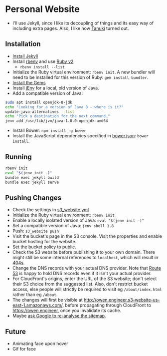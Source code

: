 # Personal Website
* I'll use Jekyll, since I like its decoupling of things and its easy way of including extra pages. Also, I like how [Tanuki](https://tanuki.ai) turned out.
## Installation
* [Install Jekyll](https://jekyllrb.com/docs/installation/)
* Install [rbenv](https://github.com/rbenv/rbenv#installation) and use [Ruby v2](https://talk.jekyllrb.com/t/error-no-implicit-conversion-of-hash-into-integer/5890)
    * `rbenv install --list`
* Initialize the Ruby virtual environment: `rbenv init`. A new bundler will need to be installed for this version of Ruby: `gem install bundler`.
* [Install the Gems](https://jekyllrb.com/docs/step-by-step/01-setup/)
* Install [jEnv](http://www.jenv.be/) for a local, old version of Java.
* Add a compatible version of Java:
```bash
sudo apt install openjdk-8-jdk
echo "Looking for a version of Java 8 − where is it?"
update-java-alternatives --list
echo "Pick a destination for the next command…"
jenv add /usr/lib/jvm/java-1.8.0-openjdk-amd64
```
* Install Bower: `npm install -g bower`
* Install the JavaScript dependencies specified in [bower.json](./bower.json): `bower install`.

## Running
```bash
rbenv init
eval "$(jenv init -)"
bundle exec jekyll build
bundle exec jekyll serve
```
## Pushing Changes
* Check the settings in [s3_website.yml](/s3_website.yml)
* Initialize the Ruby virtual environment: `rbenv init`
* Enable a locally isolated version of Java: `eval "$(jenv init -)"`
* Set a compatible version of Java: `jenv shell 1.8`
* Push: `s3_website push`
* Visit the bucket's page in the S3 console. Visit the properties and enable bucket hosting for the website.
* Set the bucket policy to public.
* Check the S3 website before publishing it to your own domain. There might still be some internal references to `localhost`, which will result in [404s](https://en.wikipedia.org/wiki/HTTP_404).
* Change the DNS records with your actual DNS provider. Note that [Route 53](https://console.aws.amazon.com/route53/home) is happy to hold DNS records even if it isn't your actual provider.
* For CloudFront's origins, enter the URL of the S3 website; don't select their S3 choice from the suggested list. Also, don't restrict bucket access, else people will strictly be required to visit eg `/about/index.html` rather than eg `/about`.
* The changes will first be visible at <http://owen.engineer.s3-website-us-east-1.amazonaws.com/>, before propagating through CloudFront to https://owen.engineer, once you invalidate its cache.
* Maybe [ask Google to re-analyse the sitemap](https://search.google.com/search-console/sitemaps?resource_id=sc-domain%3Aowen.engineer).

## Future
* Animating face upon hover
* Gif for face
